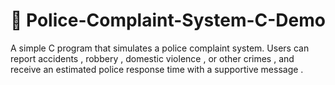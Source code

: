 # 🚨 Police-Complaint-System-C-Demo
A  simple C program that simulates a police complaint system. Users can report accidents , robbery , domestic violence , or other crimes , and receive an estimated police response time with a supportive message .

